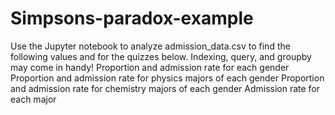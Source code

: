 # Simpsons-paradox-example
 Use the Jupyter notebook to analyze admission_data.csv to find the following values and for the quizzes below. Indexing, query, and groupby may come in handy!  Proportion and admission rate for each gender Proportion and admission rate for physics majors of each gender Proportion and admission rate for chemistry majors of each gender Admission rate for each major
